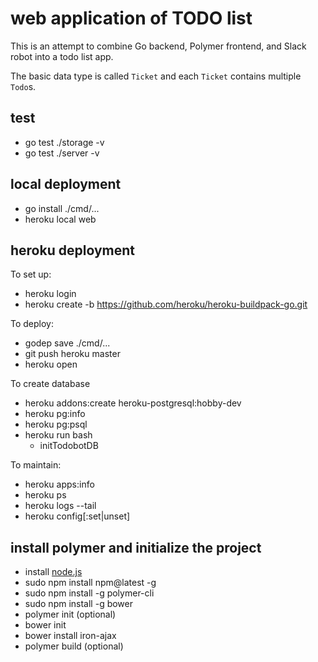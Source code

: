 # web application of TODO list

This is an attempt to combine Go backend, Polymer frontend, and Slack robot into a todo list app.

The basic data type is called `Ticket` and each `Ticket` contains multiple `Todo`s.

## test

* go test ./storage -v
* go test ./server -v

## local deployment

* go install ./cmd/...
* heroku local web

## heroku deployment

To set up:

* heroku login
* heroku create -b https://github.com/heroku/heroku-buildpack-go.git

To deploy:

* godep save ./cmd/...
* git push heroku master
* heroku open

To create database

* heroku addons:create heroku-postgresql:hobby-dev
* heroku pg:info
* heroku pg:psql
* heroku run bash
    * initTodobotDB

To maintain:

* heroku apps:info
* heroku ps
* heroku logs --tail
* heroku config[:set|unset]

## install polymer and initialize the project

* install [node.js](https://nodejs.org/en/)
* sudo npm install npm@latest -g
* sudo npm install -g polymer-cli
* sudo npm install -g bower
* polymer init (optional)
* bower init
* bower install iron-ajax
* polymer build (optional)
